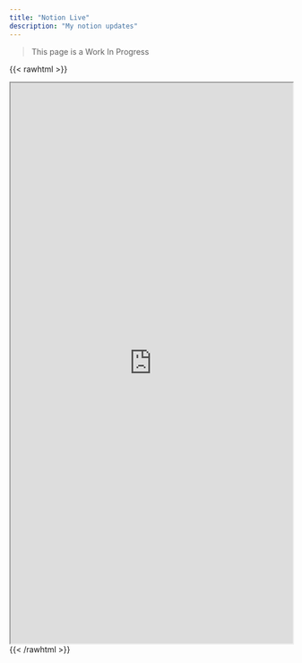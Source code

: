 ```yaml
---
title: "Notion Live"
description: "My notion updates"
---
```

> This page is a Work In Progress

{{< rawhtml >}}
<iframe style="width: 100%; height: 1000px; overflow-y: hidden;" src="https://krishnakumart.super.site/"></iframe>
{{< /rawhtml >}}